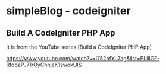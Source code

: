 # simpleBlog - codeigniter

## Build A CodeIgniter PHP App

It is from the YouTube series [Build a CodeIgniter PHP App]

https://www.youtube.com/watch?v=I752ofYu7ag&list=PLillGF-RfqbaP_71rOyChhjeK1swokUIS
